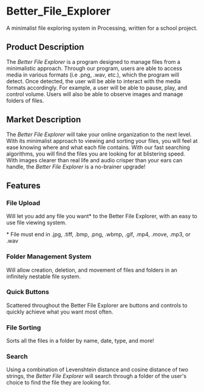 # Better_File_Explorer
A minimalist file exploring system in Processing, written for a school project.

## Product Description

The *Better File Explorer* is a program designed to manage files from a minimalistic approach. Through our program, users are able to access media in various formats (i.e .png, .wav, etc.), which the program will detect. Once detected, the user will be able to interact with the media formats accordingly. For example, a user will be able to pause, play, and control volume. Users will also be able to observe images and manage folders of files.

## Market Description

The *Better File Explorer* will take your online organization to the next level. With its minimalist approach to viewing and sorting your files, you will feel at ease knowing where and what each file contains. With our fast searching algorithms, you will find the files you are looking for at blistering speed. With images clearer than real life and audio crisper than your ears can handle, the *Better File Explorer* is a no-brainer upgrade!

## Features

### File Upload

Will let you add any file you want\* to the Better File Explorer, with an easy to use file viewing system.

\* File must end in .jpg, .tiff, .bmp, .png, .wbmp, .gif, .mp4, .move, .mp3, or .wav

### Folder Management System

Will allow creation, deletion, and movement of files and folders in an infinitely nestable file system.

### Quick Buttons

Scattered throughout the Better File Explorer are buttons and controls to quickly achieve what you want most often.

### File Sorting

Sorts all the files in a folder by name, date, type, and more!

### Search

Using a combination of Levenshtein distance and cosine distance of two strings, the *Better File Explorer* will search through a folder of the user's choice to find the file they are looking for.
